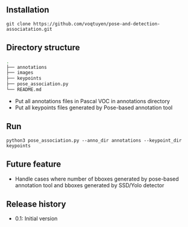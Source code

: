 ## Installation
```python3
git clone https://github.com/voqtuyen/pose-and-detection-associatation.git
```

## Directory structure
```bash
.
├── annotations
├── images
├── keypoints
├── pose_association.py
└── README.md
```
- Put all annotations files in Pascal VOC in annotations directory
- Put all keypoints files generated by Pose-based annotation tool
## Run
```python3
python3 pose_association.py --anno_dir annotations --keypoint_dir keypoints
```
## Future feature
- Handle cases where number of bboxes generated by pose-based annotation tool and bboxes generated by SSD/Yolo detector

## Release history
- 0.1: Initial version

